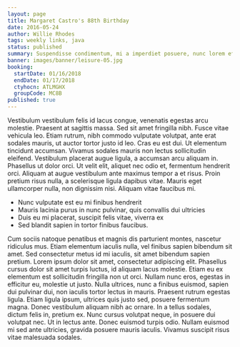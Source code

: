 ```yaml
---
layout: page
title: Margaret Castro's 88th Birthday
date: 2016-05-24
author: Willie Rhodes
tags: weekly links, java
status: published
summary: Suspendisse condimentum, mi a imperdiet posuere, nunc lorem efficitur nisl.
banner: images/banner/leisure-05.jpg
booking:
  startDate: 01/16/2018
  endDate: 01/17/2018
  ctyhocn: ATLMGHX
  groupCode: MC8B
published: true
---
```

Vestibulum vestibulum felis id lacus congue, venenatis egestas arcu molestie. Praesent at sagittis massa. Sed sit amet fringilla nibh. Fusce vitae vehicula leo. Etiam rutrum, nibh commodo vulputate volutpat, ante erat sodales mauris, ut auctor tortor justo id leo. Cras eu est dui. Ut elementum tincidunt accumsan. Vivamus sodales mauris non lectus sollicitudin eleifend. Vestibulum placerat augue ligula, a accumsan arcu aliquam in. Phasellus ut dolor orci. Ut velit elit, aliquet nec odio et, fermentum hendrerit orci. Aliquam at augue vestibulum ante maximus tempor a et risus. Proin pretium risus nulla, a scelerisque ligula dapibus vitae. Mauris eget ullamcorper nulla, non dignissim nisi. Aliquam vitae faucibus mi.

* Nunc vulputate est eu mi finibus hendrerit
* Mauris lacinia purus in nunc pulvinar, quis convallis dui ultricies
* Duis eu mi placerat, suscipit felis vitae, viverra ex
* Sed blandit sapien in tortor finibus faucibus.

Cum sociis natoque penatibus et magnis dis parturient montes, nascetur ridiculus mus. Etiam elementum iaculis nulla, vel finibus sapien bibendum sit amet. Sed consectetur metus id mi iaculis, sit amet bibendum sapien pretium. Lorem ipsum dolor sit amet, consectetur adipiscing elit. Phasellus cursus dolor sit amet turpis luctus, id aliquam lacus molestie. Etiam eu ex elementum est sollicitudin fringilla non ut orci. Nullam nunc eros, egestas in efficitur eu, molestie ut justo.
Nulla ultrices, nunc a finibus euismod, sapien dui pulvinar dui, non iaculis tortor lectus in mauris. Praesent rutrum egestas ligula. Etiam ligula ipsum, ultrices quis justo sed, posuere fermentum magna. Donec vestibulum aliquam nibh ac ornare. In a tellus sodales, dictum felis in, pretium ex. Nunc cursus volutpat neque, in posuere dui volutpat nec. Ut in lectus ante. Donec euismod turpis odio. Nullam euismod mi sed ante ultricies, gravida posuere mauris iaculis. Vivamus suscipit risus vitae malesuada sodales.
